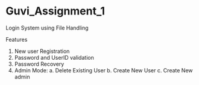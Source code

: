 # Guvi_Assignment_1
Login System using File Handling

Features 
1. New user Registration
2. Password and UserID validation
3. Password Recovery
4. Admin Mode:
a. Delete Existing User
b. Create New User
c. Create New admin
  
